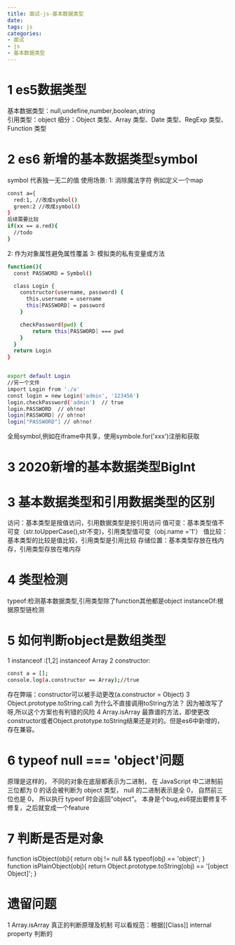 ```yaml
---
title: 面试-js-基本数据类型
date:
tags: js 
categories: 
- 面试
- js
- 基本数据类型
---
```

# 1 es5数据类型
基本数据类型：null,undefine,number,boolean,string  
引用类型：object  细分：Object 类型、Array 类型、Date 类型、RegExp 类型、Function 类型
# 2 es6 新增的基本数据类型symbol
symbol  代表独一无二的值
使用场景:
1: 消除魔法字符
例如定义一个map
```bash
const a={
  red:1, //改成symbol()
  green:2 //改成symbol()
}
后续需要比较
if(xx == a.red){
  //todo
}
```
2: 作为对象属性避免属性覆盖
3: 模拟类的私有变量或方法
```bash
function(){
  const PASSWORD = Symbol()

  class Login {
    constructor(username, password) {
      this.username = username
      this[PASSWORD] = password
    }

    checkPassword(pwd) {
        return this[PASSWORD] === pwd
    }
  }
  return Login
}


export default Login
//另一个文件
import Login from './a'
const login = new Login('admin', '123456')
login.checkPassword('admin')  // true
login.PASSWORD  // oh!no!
login[PASSWORD] // oh!no!
login["PASSWORD"] // oh!no!
```
全局symbol,例如在iframe中共享，使用symbole.for('xxx')注册和获取
# 3 2020新增的基本数据类型BigInt

# 3 基本数据类型和引用数据类型的区别
访问：基本类型是按值访问，引用数据类型是按引用访问
值可变：基本类型值不可变（str.toUpperCase(),str不变)，引用类型值可变（obj.name ='1'）
值比较：基本类型的比较是值比较，引用类型是引用比较
存储位置：基本类型存放在栈内存，引用类型存放在堆内存
# 4 类型检测
typeof:检测基本数据类型,引用类型除了function其他都是object
instanceOf:根据原型链检测 
# 5 如何判断object是数组类型
1 instanceof :[1,2] instanceof Array
2 constructor: 
```bash
const a = [];
console.log(a.constructor == Array);//true
```
存在弊端：constructor可以被手动更改(a.constructor = Object)
3 Object.prototype.toString.call
为什么不直接调用toString方法？
因为被改写了呀,所以这个方案也有判错的风险
4 Array.isArray 最靠谱的方法，即使更改constructor或者Object.prototype.toString结果还是对的。但是es6中新增的，存在兼容。
# 6 typeof null === 'object'问题
  原理是这样的， 不同的对象在底层都表示为二进制， 在 JavaScript 中二进制前三位都为 0 的话会被判断为 object 类型， null 的二进制表示是全 0， 自然前三位也是 0， 所以执行 typeof 时会返回“object”。
  本身是个bug,es6提出要修复不修复，之后就变成一个feature


# 7 判断是否是对象
function isObject(obj){
    return obj != null && typeof(obj) == 'object';
}
function isPlainObject(obj){
    return Object.prototype.toString(obj) == '[object Object]';
}
# 遗留问题
1 Array.isArray  真正的判断原理及机制
可以看规范：根据[[Class]] internal property 判断的
